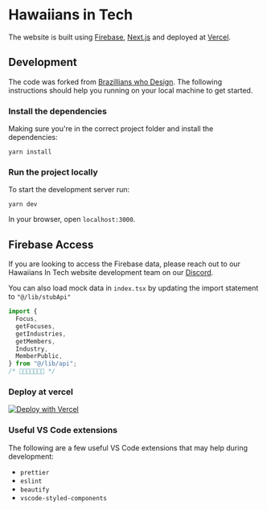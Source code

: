 # Hawaiians in Tech

The website is built using [Firebase](https://console.firebase.google.com/), [Next.js](https://nextjs.org/) and deployed at [Vercel](https://vercel.com/).

## Development

The code was forked from [Brazillians who Design](https://brazilianswho.design/). The following instructions should help you running on your local machine to get started.

### Install the dependencies

Making sure you're in the correct project folder and install the dependencies:

```
yarn install
```

### Run the project locally

To start the development server run:

```
yarn dev
```

In your browser, open `localhost:3000`.

## Firebase Access

If you are looking to access the Firebase data, please reach out to our Hawaiians In Tech website development team on our [Discord](https://discord.gg/p7338Z5MJQ).

You can also load mock data in `index.tsx` by updating the import statement to `"@/lib/stubApi"`

```javascript
import {
  Focus,
  getFocuses,
  getIndustries,
  getMembers,
  Industry,
  MemberPublic,
} from "@/lib/api";
/* 🔺🔺🔺🔺🔺🔺🔺 */
```

### Deploy at vercel

[![Deploy with Vercel](https://vercel.com/button)](https://vercel.com/import/project?template=https%3A%2F%2Fgithub.com%2Fhawaiians%2Fhawaiiansintech)

### Useful VS Code extensions

The following are a few useful VS Code extensions that may help during development:

- `prettier`
- `eslint`
- `beautify`
- `vscode-styled-components`
